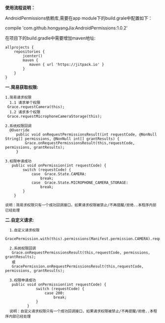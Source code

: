 **使用流程说明：**

  AndroidPermissions依赖库,需要在app module下的build.grale中配置如下：

  compile 'com.github.hongyangJia:AndroidPermissions:1.0.2'

  在项目下的build.gradle中需要增加maven地址:

    allprojects {
        repositories {
            jcenter()
            maven {
               maven { url 'https://jitpack.io' }
            }
        }
    }

**一.简易获取权限:**

    1.简易请求权限
      1.1 请求单个权限
     Grace.requestCamera(this);
      1.2 请求多个权限
     Grace.requestMicrophoneCameraStorage(this);

    2.系统权限回调
      @Override
         public void onRequestPermissionsResult(int requestCode, @NonNull String[] permissions, @NonNull int[] grantResults) {
             Grace.onRequestPermissionsResult(this,requestCode, permissions, grantResults);
         }
  
    3.权限申请成功
       public void onPermission(int requestCode) {
            switch (requestCode) {
                case  Grace.State.CAMERA:
                    break;
                case  Grace.State.MICROPHONE_CAMERA_STORAGE:
                    break;
            }
        }
        
    说明：简易求权限只有一个成功回调接口，如果请求权限被禁止/不再提醒/拒绝..本程序内部已经处理    

**二.自定义请求:**

      1.自定义请求权限
        GracePermission.with(this).permissions(Manifest.permission.CAMERA).requestCode(200).request();
      
      2.系统权限回调
       Grace.onRequestPermissionsResult(this,requestCode, permissions, grantResults);
       或
       GracePermission.onRequestPermissionsResult(this,requestCode, permissions, grantResults);
       
      3.权限申请成功
       public void onPermission(int requestCode) {
                  switch (requestCode) {
                      case 200:
                          break;
                  }
              }
      说明：自定义请求权限只有一个成功回调接口，如果请求权限被禁止/不再提醒/拒绝..本程序内部已经处理   

